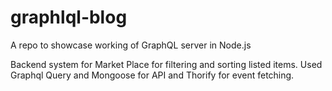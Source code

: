 # graphlql-blog
A repo to showcase working of GraphQL server in Node.js 

Backend system for Market Place for filtering and sorting listed items.
Used Graphql Query and Mongoose for API and Thorify for event fetching.
